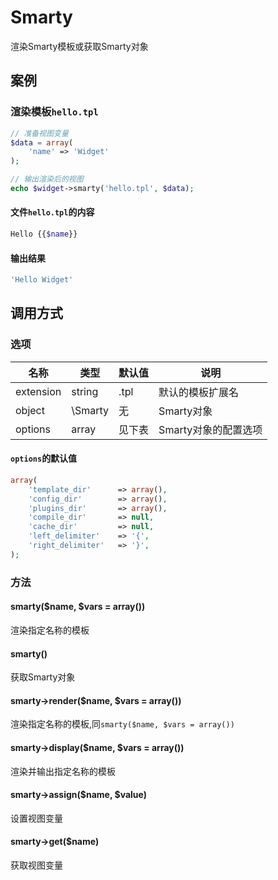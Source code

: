 Smarty
======

渲染Smarty模板或获取Smarty对象

案例
----

### 渲染模板`hello.tpl`
```php
// 准备视图变量
$data = array(
    'name' => 'Widget'
);

// 输出渲染后的视图
echo $widget->smarty('hello.tpl', $data);
```

#### 文件`hello.tpl`的内容
```php
Hello {{$name}}
```

#### 输出结果
```php
'Hello Widget'
```

调用方式
--------

### 选项

| 名称                | 类型    | 默认值    | 说明                 |
|---------------------|---------|-----------|----------------------|
| extension           | string  | .tpl      | 默认的模板扩展名     |
| object              | \Smarty | 无        | Smarty对象           |
| options             | array   | 见下表    | Smarty对象的配置选项 |

#### `options`的默认值
```php
array(
    'template_dir'      => array(),
    'config_dir'        => array(),
    'plugins_dir'       => array(),
    'compile_dir'       => null,
    'cache_dir'         => null,
    'left_delimiter'    => '{',
    'right_delimiter'   => '}',
);
```

### 方法

#### smarty($name, $vars = array())
渲染指定名称的模板

#### smarty()
获取Smarty对象

#### smarty->render($name, $vars = array())
渲染指定名称的模板,同`smarty($name, $vars = array())`

#### smarty->display($name, $vars = array())
渲染并输出指定名称的模板

#### smarty->assign($name, $value)
设置视图变量

#### smarty->get($name)
获取视图变量